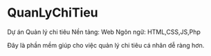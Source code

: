 # QuanLyChiTieu
Dự án Quản lý chi tiêu 
Nền tảng: Web
Ngôn ngữ: HTML,CSS,JS,Php

  Đây là phần mềm giúp cho việc quản lý chi tiêu cá nhân dễ ràng hơn.
